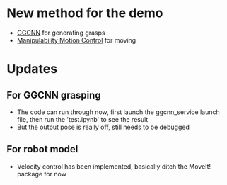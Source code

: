 # New method for the demo
 - [GGCNN](https://github.com/dougsm/mvp_grasp) for generating grasps
 - [Manipulability Motion Control](https://jhavl.github.io/mmc/) for moving 


# Updates
## For GGCNN grasping
- The code can run through now, first launch the ggcnn_service launch file, then run the 'test.ipynb' to see the result
- But the output pose is really off, still needs to be debugged

## For robot model
- Velocity control has been implemented, basically ditch the MoveIt! package for now